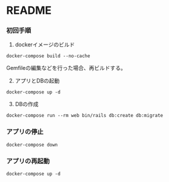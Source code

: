 # README

### 初回手順
1. dockerイメージのビルド
```
docker-compose build --no-cache
```
Gemfileの編集などを行った場合、再ビルドする。

2. アプリとDBの起動
```
docker-compose up -d
```

3. DBの作成
```
docker-compose run --rm web bin/rails db:create db:migrate
```

### アプリの停止
```
docker-compose down
```

### アプリの再起動
```
docker-compose up -d
```
